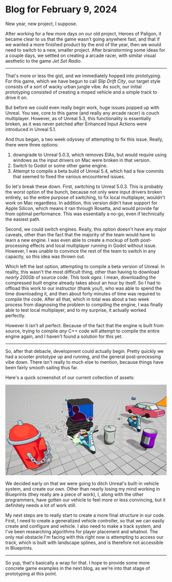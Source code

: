 # Blog for February 9, 2024
New year, new project, I suppose.

After working for a few more days on our old project, Heroes of Paligon, it became clear to us that the game wasn't
going anywhere fast, and that if we wanted a more finished product by the end of the year, then we would need to 
switch to a new, smaller project.
After brainstorming some ideas for a couple days, we settled on creating a arcade racer, with similar visual aesthetic
to the game _Jet Set Radio_.

<hr>

That's more or less the gist, and we immediately hopped into prototyping.
For this game, which we have begun to call _Slip Drift City_, our target style consists of a sort of wacky
urban jungle vibe.
As such, our initial prototyping consisted of creating a moped vehicle and a simple track to drive it on.

But before we could even really begin work, huge issues popped up with Unreal.
You see, core to this game (and really any arcade racer) is couch multiplayer.
However, as of Unreal 5.3, this functionality is essentially broken, as it was never patched after Enhanced Input
Actions were introduced in Unreal 5.1.

And thus began, a two week odyssey of attempting to fix this issue.
Really, there were three options:
1. downgrade to Unreal 5.0.3, which removes EIAs, but would require using windows as the input drivers on Mac were
broken in that version.
2. Switch to Godot or some other game engine.
3. Attempt to compile a beta build of Unreal 5.4, which had a few commits that seemed to fixed the various encountered
issues.

So let's break these down. First, switching to Unreal 5.0.3. This is probably the worst option of the bunch, because
not only were input drivers broken entirely, so the entire purpose of switching, to fix local multiplayer, wouldn't
work on Mac regardless. 
In addition, this version didn't have support for Apple Silicon, which means it ran through
Rosetta, and would provide far from optimal performance. This was essentially a no-go, even if technically the
easiest path.

Second, we could switch engines. Really, this option doesn't have any major caveats, other than the fact that the
majority of the team would have to learn a new engine.
I was even able to create a mockup of both post-processing effects and local multiplayer running in Godot without
issue.
However, I was unable to convince the rest of the team to switch in any capacity, so this idea was thrown out.

Which left the last option, attempting to compile a beta version of Unreal.
In reality, this wasn't the most difficult thing, other than having to download _nearly 200Gb_ of source code.
This took _ages_. I mean, downloading the compressed _built_ engine already takes about an hour by itself.
So I had to offload this work to our instructor (thank you!), who was able to spend the time downloading it,
and then about forty minutes of time was required to compile the code.
After all that, which in total was about a two week process from diagnosing the problem to compiling the engine, I
was finally able to test local multiplayer, and to my surprise, it actually worked perfectly.

However it isn't all perfect. Because of the fact that the engine is built from source, trying to compile _any_ C++
code will attempt to compile the entire engine again, and I haven't found a solution for this yet.

<hr>

So, after that debacle, development could actually begin.
Pretty quickly we had a scooter prototype up and running, and the general post-processing vibe down.
There isn't really to much else to mention, because things have been fairly smooth sailing thus far.

Here's a quick screenshot of our current collection of assets:

![Slip Drift City Assets](images/sdc_assets.png)

We decided early on that we were going to ditch Unreal's built-in vehicle system, and create our own.
Other than nearly losing my mind working in Blueprints (they really are a piece of work), I, along with the other
programmers, have gotten our vehicle to feel more or less convincing, but it definitely needs a lot of work still.

My next steps are to really start to create a more final structure in our code.
First, I need to create a generalized vehicle controller, so that we can easily create and configure and vehicle.
I also need to make a track system, and I've been researching algorithms for player placement and whatnot.
The only real obstacle I'm facing with this right now is attempting to access our track, which is built with
landscape splines, and is therefore not accessible in Blueprints.

<hr>

So yup, that's basically a wrap for that.
I hope to provide some more concrete game examples in the next blog, as we're into that stage of prototyping at this point.